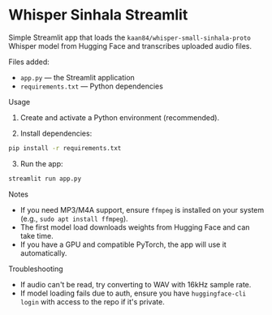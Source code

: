 # Whisper Sinhala Streamlit

Simple Streamlit app that loads the `kaan84/whisper-small-sinhala-proto` Whisper model from Hugging Face and transcribes uploaded audio files.

Files added:

- `app.py` — the Streamlit application
- `requirements.txt` — Python dependencies

Usage

1. Create and activate a Python environment (recommended).

2. Install dependencies:

```bash
pip install -r requirements.txt
```

3. Run the app:

```bash
streamlit run app.py
```

Notes

- If you need MP3/M4A support, ensure `ffmpeg` is installed on your system (e.g., `sudo apt install ffmpeg`).
- The first model load downloads weights from Hugging Face and can take time.
- If you have a GPU and compatible PyTorch, the app will use it automatically.

Troubleshooting

- If audio can't be read, try converting to WAV with 16kHz sample rate.
- If model loading fails due to auth, ensure you have `huggingface-cli login` with access to the repo if it's private.
